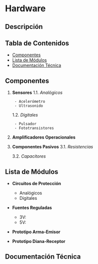 # Hardware

## Descripción

## Tabla de Contenidos
- [Componentes](#componentes)
- [Lista de Módulos](#lista-de-módulos)
- [Documentación Técnica](#documentación-técnica)

## Componentes
1. **Sensores**
   1.1. *Analógicos*
   
        - Acelerómetro
        - Ultrasonido
    
   1.2. *Digitales*
   
        - Pulsador
        - Fototransistores
       
2. **Amplificadores Operacionales**

3. **Componentes Pasivos**
   3.1. *Resistencias*
  
   3.2. *Capacitores*

## Lista de Módulos
- **Circuitos de Protección**
  - Analógicos
  - Digitales
  
- **Fuentes Reguladas**
  - 3V:
  - 5V:

- **Prototipo Arma-Emisor**

- **Prototipo Diana-Receptor**

## Documentación Técnica

